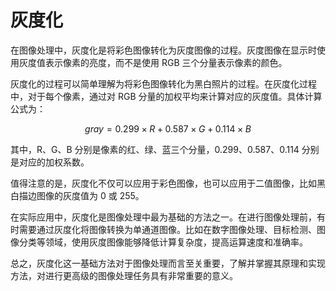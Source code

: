 # 灰度化
在图像处理中，灰度化是将彩色图像转化为灰度图像的过程。灰度图像在显示时使用灰度值表示像素的亮度，而不是使用 RGB 三个分量表示像素的颜色。

灰度化的过程可以简单理解为将彩色图像转化为黑白照片的过程。在灰度化过程中，对于每个像素，通过对 RGB 分量的加权平均来计算对应的灰度值。具体计算公式为：

$$gray = 0.299 \times R + 0.587 \times G + 0.114 \times B$$

其中，R、G、B 分别是像素的红、绿、蓝三个分量，0.299、0.587、0.114 分别是对应的加权系数。

值得注意的是，灰度化不仅可以应用于彩色图像，也可以应用于二值图像，比如黑白描边图像的灰度值为 0 或 255。

在实际应用中，灰度化是图像处理中最为基础的方法之一。在进行图像处理前，有时需要通过灰度化将图像转换为单通道图像。比如在数字图像处理、目标检测、图像分类等领域，使用灰度图像能够降低计算复杂度，提高运算速度和准确率。

总之，灰度化这一基础方法对于图像处理而言至关重要，了解并掌握其原理和实现方法，对进行更高级的图像处理任务具有非常重要的意义。